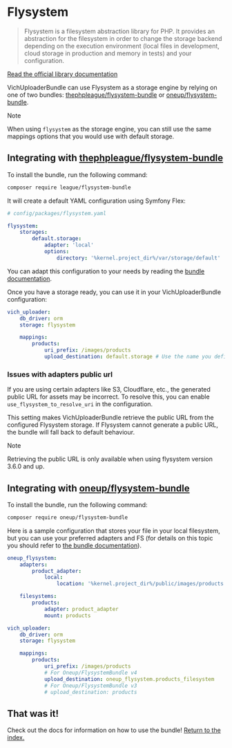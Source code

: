 # Flysystem

> Flysystem is a filesystem abstraction library for PHP. It provides an abstraction
> for the filesystem in order to change the storage backend depending on the execution
> environment (local files in development, cloud storage in production and memory in tests)
> and your configuration.

[Read the official library documentation](https://flysystem.thephpleague.com)

VichUploaderBundle can use Flysystem as a storage engine by relying on one of two bundles:
[thephpleague/flysystem-bundle](https://github.com/thephpleague/flysystem-bundle)
or
[oneup/flysystem-bundle](https://github.com/1up-lab/OneupFlysystemBundle).

> [!NOTE]
> When using `flysystem` as the storage engine, you can still use
> the same mappings options that you would use with default storage.

## Integrating with [thephpleague/flysystem-bundle](https://github.com/thephpleague/flysystem-bundle)

To install the bundle, run the following command:

```bash
composer require league/flysystem-bundle
```

It will create a default YAML configuration using Symfony Flex:

```yaml
# config/packages/flysystem.yaml

flysystem:
    storages:
        default.storage:
            adapter: 'local'
            options:
                directory: '%kernel.project_dir%/var/storage/default'
```

You can adapt this configuration to your needs by reading the
[bundle documentation](https://github.com/thephpleague/flysystem-bundle/blob/master/docs/1-getting-started.md).

Once you have a storage ready, you can use it in your VichUploaderBundle configuration:

``` yaml
vich_uploader:
    db_driver: orm
    storage: flysystem

    mappings:
        products:
            uri_prefix: /images/products
            upload_destination: default.storage # Use the name you defined for your storage here
```

### Issues with adapters public url

If you are using certain adapters like S3, Cloudflare, etc., the generated public URL for assets may be incorrect.
To resolve this, you can enable `use_flysystem_to_resolve_uri` in the configuration.

This setting makes VichUploaderBundle retrieve the public URL from the configured Flysystem storage.
If Flysystem cannot generate a public URL, the bundle will fall back to default behaviour.

> [!NOTE]
> Retrieving the public URL is only available when using flysystem version 3.6.0 and up.

## Integrating with [oneup/flysystem-bundle](https://github.com/1up-lab/OneupFlysystemBundle)

To install the bundle, run the following command:

```bash
composer require oneup/flysystem-bundle
```

Here is a sample configuration that stores your file in your local filesystem,
but you can use your preferred adapters and FS (for details on this topic you
should refer to
[the bundle documentation](https://github.com/1up-lab/OneupFlysystemBundle/blob/master/doc/index.md)).

``` yaml
oneup_flysystem:
    adapters:
        product_adapter:
            local:
                location: '%kernel.project_dir%/public/images/products'

    filesystems:
        products:
            adapter: product_adapter
            mount: products

vich_uploader:
    db_driver: orm
    storage: flysystem

    mappings:
        products:
            uri_prefix: /images/products
            # For Oneup/FlysystemBundle v4
            upload_destination: oneup_flysystem.products_filesystem
            # For Oneup/FlysystemBundle v3
            # upload_destination: products
```

## That was it!

Check out the docs for information on how to use the bundle!
[Return to the index.](../index.md)
